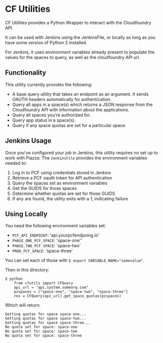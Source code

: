 # CF Utilities

CF Utilities provides a Python Wrapper to interact with the Cloudfoundry API.

It can be used with Jenkins using the JenkinsFile, or locally as long as you
have some version of Python 2 installed.

For Jenkins, it uses environment variables already present to populate the values
for the spaces to query, as well as the cloudfoundry API url.

## Functionality

This utility currently provides the following:

- A base query utility that takes an endpoint as an argument. It sends OAUTH
headers automatically for authentication.
- Query all apps in a space(s) which returns a JSON response from the Cloudfoundry
API with information about the applications.
- Query all spaces you're authorized for.
- Query app status in a space(s).
- Query if any space quotas are set for a particular space.

## Jenkins Usage
Once you've configured your job in Jenkins, this utility requires no
set up to work with Piazza. The `JenkinsFile` provides the environment
variables needed to:

1. Log in to PCF using credentials stored in Jenkins
2. Retrieve a PCF oauth token for API authentication
3. Query the spaces set as environment variables
4. Get the GUIDS for those spaces
5. Determine whether quotas are set for those GUIDS
6. If any are found, the utility exits with a 1, indicating failure

## Using Locally
You need the following environment variables set:

- `PCF_API_ENDPOINT`: 'api.yourpcfendpoing.io'
- `PHASE_ONE_PCF_SPACE`: 'space-one''
- `PHASE_TWO_PCF_SPACE`: 'space-two'
- `PROD_PCF_SPACE`: 'space-three'

You can set each of those with `$ export VARIABLE_NAME="somevalue"`.

Then in this directory:

    $ python
        from cfutils import CFQuery
        api_url = "api.system.someorg.com"
        pzspaces = ["space-one", "space-two", "space-three"]
        res = CFQuery(api_url).get_space_quotas(pzspaces)


Which will return:

```
Getting quotas for space space-one...
Getting quotas for space space-two...
Getting quotas for space space-three...
No quota set for space: space-one
No quota set for space: space-two
No quota set for space: space-three
```

